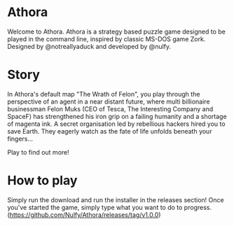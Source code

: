 # Athora

Welcome to Athora. Athora is a strategy based puzzle game designed to be played in the command line, inspired by classic MS-DOS game Zork. Designed by @notreallyaduck and developed by @nulfy.

# Story

In Athora's default map "The Wrath of Felon", you play through the perspective of an agent in a near distant future, where multi billionaire businessman Felon Muks (CEO of Tesca, The Interesting Company and SpaceF) has strengthened his iron grip on a failing humanity and a shortage of magenta ink. A secret organisation led by rebellious hackers hired you to save Earth. They eagerly watch as the fate of life unfolds beneath your fingers...

Play to find out more!

# How to play

Simply run the download and run the installer in the releases section! Once you've started the game, simply type what you want to do to progress.
(https://github.com/Nulfy/Athora/releases/tag/v1.0.0)
